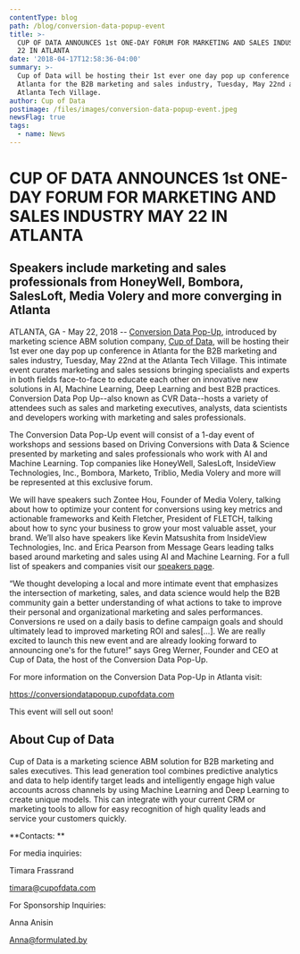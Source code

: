 ```yaml
---
contentType: blog
path: /blog/conversion-data-popup-event
title: >-
  CUP OF DATA ANNOUNCES 1st ONE-DAY FORUM FOR MARKETING AND SALES INDUSTRY MAY
  22 IN ATLANTA
date: '2018-04-17T12:58:36-04:00'
summary: >-
  Cup of Data will be hosting their 1st ever one day pop up conference in
  Atlanta for the B2B marketing and sales industry, Tuesday, May 22nd at the
  Atlanta Tech Village.
author: Cup of Data
postimage: /files/images/conversion-data-popup-event.jpeg
newsFlag: true
tags:
  - name: News
---
```

# CUP OF DATA ANNOUNCES 1st ONE-DAY FORUM FOR MARKETING AND SALES INDUSTRY MAY 22 IN ATLANTA

## Speakers include marketing and sales professionals from HoneyWell, Bombora, SalesLoft, Media Volery and more converging in Atlanta



ATLANTA, GA - May 22, 2018 -- [Conversion Data Pop-Up](https://conversiondatapopup.cupofdata.com/?utm_campaign=Conversion%20Data%20Pop%20Up&utm_source=blog&utm_medium=pr), introduced by marketing science ABM solution company, [Cup of Data](https://www.cupofdata.com/?utm_campaign=Conversion%20Data%20Pop%20Up&utm_source=blog&utm_medium=pr), will be hosting their 1st ever one day pop up conference in Atlanta for the B2B marketing and sales industry, Tuesday, May 22nd at the Atlanta Tech Village. This intimate event curates marketing and sales sessions bringing specialists and experts in both fields face-to-face to educate each other on innovative new solutions in AI, Machine Learning, Deep Learning and best B2B practices. Conversion Data Pop Up--also known as CVR Data--hosts a variety of attendees such as sales and marketing executives, analysts, data scientists and developers working with marketing and sales professionals.

The Conversion Data Pop-Up event will consist of a 1-day event of workshops and sessions based on Driving Conversions with Data & Science presented by marketing and sales professionals who work with AI and Machine Learning. Top companies like HoneyWell, SalesLoft, InsideView Technologies, Inc., Bombora, Marketo, Triblio, Media Volery and more will be represented at this exclusive forum.

We will have speakers such Zontee Hou, Founder of Media Volery, talking about how to optimize your content for conversions using key metrics and actionable frameworks and  Keith Fletcher, President of FLETCH, talking about how to sync your business to grow your most valuable asset, your brand. We’ll also have speakers like Kevin Matsushita from InsideView Technologies, Inc. and Erica Pearson from Message Gears leading talks based around marketing and sales using AI and Machine Learning. For a full list of speakers and companies visit our [speakers page](https://conversiondatapopup.cupofdata.com/?utm_campaign=Conversion%20Data%20Pop%20Up&utm_source=blog&utm_medium=CTA&utm_content=speakers).

“We thought developing a local and more intimate event that emphasizes the intersection of marketing, sales, and data science would help the B2B community gain a better understanding of what actions to take to improve their personal and organizational marketing and sales performances. Conversions re used on a daily basis to define campaign goals and should ultimately lead to improved marketing ROI and sales\[…]. We are really excited to launch this new event and are already looking forward to announcing one's for the future!” says Greg Werner, Founder and CEO at Cup of Data, the host of the Conversion Data Pop-Up.

For more information on the Conversion Data Pop-Up in Atlanta visit:

[https://conversiondatapopup.cupofdata.com
](https://conversiondatapopup.cupofdata.com/?utm_campaign=Conversion%20Data%20Pop%20Up&utm_source=blog&utm_medium=pr)

This event will sell out soon!

## About Cup of Data

Cup of Data is a marketing science ABM solution for B2B marketing and sales executives. This lead generation tool combines predictive analytics and data to help identify target leads and intelligently engage high value accounts across channels by using Machine Learning and Deep Learning to create unique models. This can integrate with your current CRM or marketing tools to allow for easy recognition of high quality leads and service your customers quickly.

**Contacts:
**

For media inquiries:

Timara Frassrand

[timara@cupofdata.com
](mailto:timara@cupofdata.com)

For Sponsorship Inquiries:

Anna Anisin

[Anna@formulated.by](mailto:anna@formulated.by)
